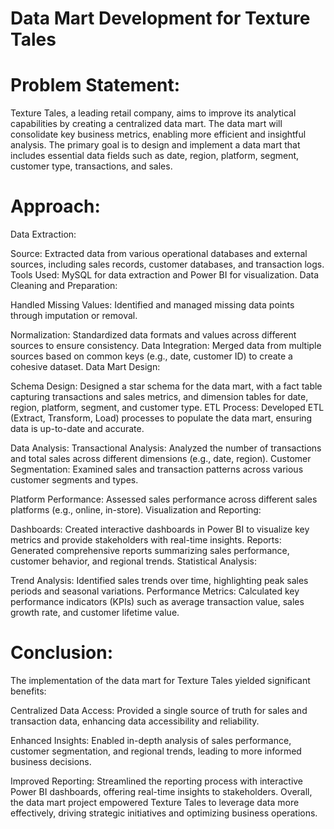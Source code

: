 # Data Mart Development for Texture Tales

# Problem Statement:
Texture Tales, a leading retail company, aims to improve its analytical capabilities by creating a centralized data mart. The data mart will consolidate key business metrics, enabling more efficient and insightful analysis. The primary goal is to design and implement a data mart that includes essential data fields such as date, region, platform, segment, customer type, transactions, and sales.

# Approach:
Data Extraction:

Source:
Extracted data from various operational databases and external sources, including sales records, customer databases, and transaction logs.
Tools Used: MySQL for data extraction and Power BI for visualization.
Data Cleaning and Preparation:

Handled Missing Values: Identified and managed missing data points through imputation or removal.

Normalization: 
Standardized data formats and values across different sources to ensure consistency.
Data Integration: Merged data from multiple sources based on common keys (e.g., date, customer ID) to create a cohesive dataset.
Data Mart Design:

Schema Design:
Designed a star schema for the data mart, with a fact table capturing transactions and sales metrics, and dimension tables for date, region, platform, segment, and customer type.
ETL Process: Developed ETL (Extract, Transform, Load) processes to populate the data mart, ensuring data is up-to-date and accurate.

Data Analysis:
Transactional Analysis: Analyzed the number of transactions and total sales across different dimensions (e.g., date, region).
Customer Segmentation: Examined sales and transaction patterns across various customer segments and types.

Platform Performance: 
Assessed sales performance across different sales platforms (e.g., online, in-store).
Visualization and Reporting:

Dashboards: 
Created interactive dashboards in Power BI to visualize key metrics and provide stakeholders with real-time insights.
Reports: Generated comprehensive reports summarizing sales performance, customer behavior, and regional trends.
Statistical Analysis:

Trend Analysis:
Identified sales trends over time, highlighting peak sales periods and seasonal variations.
Performance Metrics: Calculated key performance indicators (KPIs) such as average transaction value, sales growth rate, and customer lifetime value.

# Conclusion:
The implementation of the data mart for Texture Tales yielded significant benefits:

Centralized Data Access: 
Provided a single source of truth for sales and transaction data, enhancing data accessibility and reliability.

Enhanced Insights:
Enabled in-depth analysis of sales performance, customer segmentation, and regional trends, leading to more informed business decisions.

Improved Reporting: 
Streamlined the reporting process with interactive Power BI dashboards, offering real-time insights to stakeholders.
Overall, the data mart project empowered Texture Tales to leverage data more effectively, driving strategic initiatives and optimizing business operations.


